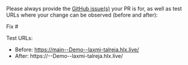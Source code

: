 Please always provide the [GitHub issue(s)](../issues) your PR is for, as well as test URLs where your change can be observed (before and after):

Fix #<gh-issue-id>

Test URLs:
- Before: https://main--Demo--laxmi-talreja.hlx.live/
- After: https://<branch>--Demo--laxmi-talreja.hlx.live/
